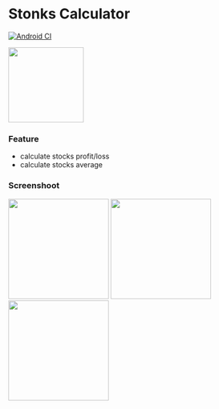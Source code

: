 # Stonks Calculator
[![Android CI](https://github.com/ekyrizky/stonks-calculator/actions/workflows/android_ci.yml/badge.svg)](https://github.com/ekyrizky/stonks-calculator/actions/workflows/android_ci.yml)

[<img src="https://user-images.githubusercontent.com/27962017/213212633-ff37d46c-039a-48e6-bef2-cf013eb3d3c7.png" width="150">](https://play.google.com/store/apps/details?id=com.ekyrizky.stonkscalculator&hl=en)


### Feature
* calculate stocks profit/loss
* calculate stocks average


### Screenshoot
<p float="left">
    <img src="https://user-images.githubusercontent.com/27962017/189826616-606e1eff-3953-4d98-aed8-31e8f5fbf56e.jpeg" width="200">
    <img src="https://user-images.githubusercontent.com/27962017/189827395-26b984cb-080c-4554-97fe-5fa89a8c3331.jpeg" width="200">
    <img src="https://user-images.githubusercontent.com/27962017/189827464-319e47a8-a04d-4b6c-81f7-915a18cb625d.jpeg" width="200">
</p>
